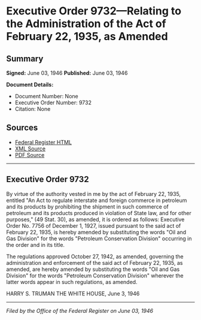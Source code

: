 # Executive Order 9732—Relating to the Administration of the Act of February 22, 1935, as Amended

## Summary

**Signed:** June 03, 1946
**Published:** June 03, 1946

**Document Details:**
- Document Number: None
- Executive Order Number: 9732
- Citation: None

## Sources
- [Federal Register HTML](https://www.presidency.ucsb.edu/documents/executive-order-9732-relating-the-administration-the-act-february-22-1935-amended)
- [XML Source](None)
- [PDF Source](None)

---

## Executive Order 9732

By virtue of the authority vested in me by the act of February 22, 1935, entitled "An Act to regulate interstate and foreign commerce in petroleum and its products by prohibiting the shipment in such commerce of petroleum and its products produced in violation of State law, and for other purposes," (49 Stat. 30), as amended, it is ordered as follows:
Executive Order No. 7756 of December 1, 1927, issued pursuant to the said act of February 22, 1935, is hereby amended by substituting the words "Oil and Gas Division" for the words "Petroleum Conservation Division" occurring in the order and in its title.

The regulations approved October 27, 1942, as amended, governing the administration and enforcement of the said act of February 22, 1935, as amended, are hereby amended by substituting the words "Oil and Gas Division" for the words "Petroleum Conservation Division" wherever the latter words appear in such regulations, as amended.

HARRY S. TRUMAN
THE WHITE HOUSE,
June 3, 1946

---

*Filed by the Office of the Federal Register on June 03, 1946*
